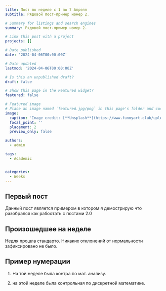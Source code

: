 ```yaml
---
title: Пост по неделе с 1 по 7 Апреля
subtitle: Рядовой пост-пример номер 2.

# Summary for listings and search engines
summary: Рядовой пост-пример номер 2.

# Link this post with a project
projects: []

# Date published
date: '2024-04-06T00:00:00Z'

# Date updated
lastmod: '2024-04-06T00:00:00Z'

# Is this an unpublished draft?
draft: false

# Show this page in the Featured widget?
featured: false

# Featured image
# Place an image named `featured.jpg/png` in this page's folder and customize its options here.
image:
  caption: 'Image credit: [**Unsplash**](https://www.funnyart.club/uploads/posts/2022-10/1666335577_34-www-funnyart-club-p-kartinki-ucheba-obrazovanie-krasivo-35.jpg)'
  focal_point: ''
  placement: 2
  preview_only: false

authors:
  - admin

tags:
  - Academic


categories:
  - Weeks
---
```


## Первый пост

Данный пост является примером в котором я демострирую что разобрался как рабоотать с постами 2.0

## Произошедшее на неделе

Недля прошла стандарто. Никаких отклонений от нормальности зафиксировано не было.

## Пример нумерации

1. На той неделе была контра по мат. анализу.

2. на этой неделе была контрольная по дискретной математике.


